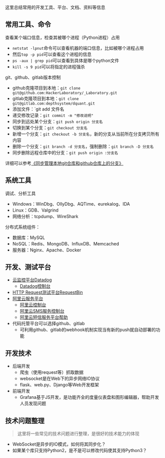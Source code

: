 这里总结常用的开发工具、平台、文档、资料等信息

## 常用工具、命令

查看某个端口信息，检查其被哪个进程（Python进程）占用

* `netstat -lpnut`命令可以查看机器的端口信息，比如被哪个进程占用
* 然后`top -p pid`可以查看这个进程的信息
* `ps -aux | grep pid`可以查看到具体是哪个python文件
* `kill -s 9 pid`可以将指定的进程强杀

git、github、gitlab版本控制

* github克隆项目到本地：`git clone git@github.com:HackerLaboratory/_Laboratory.git`
* gitlab克隆项目到本地：`git clone git@gitlab.com:depthsystem/dquant.git`
* 添加文件：`git add 文件名
* 递交修改记录：`git commit -m "修改说明"`
* 同步到远处某个分支：`git push origin 分支名`
* 切换到某个分支：`git checkout 分支名`
* 新增一个分支：`git checkout -b 分支名`，新的分支从当前所在分支拷贝所有内容
* 删除一个分支：`git branch -d 分支名`，强制删除：`git branch -D 分支名`
* 同步删除远程仓库中的分支：`git push origin :分支名`

详细可以参考[《同步管理本地git仓库和github仓库上的分支》](http://www.xumenger.com/git-github-20160804/)

## 系统工具

调试、分析工具

* Windows：WinDbg、OllyDbg、AQTime、eurekalog、IDA
* Linux：GDB、Valgrind
* 网络分析：tcpdump、WireShark

分布式系统组件：

* 数据库：MySQL
* NoSQL：Redis、MongoDB、InfluxDB、Memcached
* 服务器：Nginx、Apache、Docker

## 开发、测试平台

* [云监控平台Datadog](https://www.datadoghq.com/)
	* [Datadog控制台](https://app.datadoghq.com/)
* [HTTP Request测试平台RequestBin](https://requestb.in)
* [阿里云服务平台](https://help.aliyun.com/contact/school.htm?spm=5176.product44282.201511181.2.R7m4qU)
	* [阿里云控制台](https://home.console.aliyun.com/new)
	* [阿里云SMS服务控制台](https://dysms.console.aliyun.com/dysms.htm?spm=5176.8911205.101.190.3b317f17Nwli0I#/)
	* [阿里云短信服务平台帮助](https://help.aliyun.com/product/44282.html)
* 代码托管平台可以选择github、gitlab
	* 可利用github、gitlab的webhook机制实现当有新的push就自动部署的功能

## 开发技术

* 后端开发
	* 爬虫（使用request等）抓取数据
	* websocket是在Web下的异步网络IO协议
	* flask、web.py、Django等Web开发框架
* 前端开发
	* Grafana基于JS开发，是功能齐全的度量仪表盘和图形编辑器，帮助开发人员发现问题

## 技术问题整理

>这里将一些常见的技术问题进行整理，是很好的技术能力的体现

* WebSocket是异步的IO模式，如何将其同步化？
* 如果某个库只支持Python2，是不是可以修改代码使其支持Python3？
